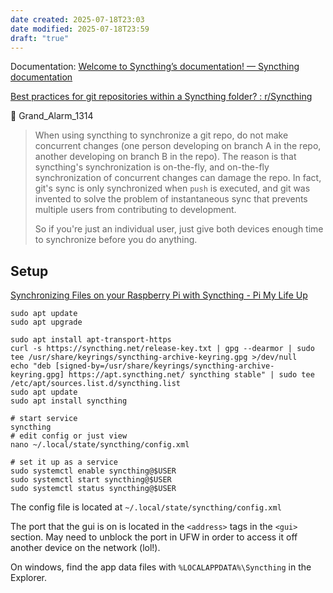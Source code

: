 ```yaml
---
date created: 2025-07-18T23:03
date modified: 2025-07-18T23:59
draft: "true"
---
```


Documentation: [Welcome to Syncthing’s documentation! — Syncthing documentation](https://docs.syncthing.net/) 

[Best practices for git repositories within a Syncthing folder? : r/Syncthing](https://www.reddit.com/r/Syncthing/comments/a3nn4n/best_practices_for_git_repositories_within_a/)

💬 Grand_Alarm_1314

> When using syncthing to synchronize a git repo, do not make concurrent changes (one person developing on branch A in the repo, another developing on branch B in the repo). The reason is that syncthing's synchronization is on-the-fly, and on-the-fly synchronization of concurrent changes can damage the repo. In fact, git's sync is only synchronized when `push` is executed, and git was invented to solve the problem of instantaneous sync that prevents multiple users from contributing to development.
> 
> So if you're just an individual user, just give both devices enough time to synchronize before you do anything.

## Setup

[Synchronizing Files on your Raspberry Pi with Syncthing - Pi My Life Up](https://pimylifeup.com/raspberry-pi-syncthing/) 

```
sudo apt update
sudo apt upgrade

sudo apt install apt-transport-https
curl -s https://syncthing.net/release-key.txt | gpg --dearmor | sudo tee /usr/share/keyrings/syncthing-archive-keyring.gpg >/dev/null
echo "deb [signed-by=/usr/share/keyrings/syncthing-archive-keyring.gpg] https://apt.syncthing.net/ syncthing stable" | sudo tee /etc/apt/sources.list.d/syncthing.list
sudo apt update
sudo apt install syncthing

# start service
syncthing
# edit config or just view
nano ~/.local/state/syncthing/config.xml

# set it up as a service
sudo systemctl enable syncthing@$USER
sudo systemctl start syncthing@$USER
sudo systemctl status syncthing@$USER
```

The config file is located at `~/.local/state/syncthing/config.xml`

The port that the gui is on is located in the `<address>` tags in the `<gui>` section. May need to unblock the port in UFW in order to access it off another device on the network (lol!). 

On windows, find the app data files with `%LOCALAPPDATA%\Syncthing` in the Explorer.